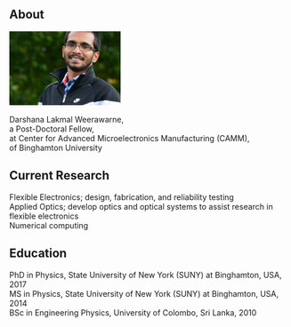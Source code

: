 ## About

<img class="profile-picture" src="sherlock.jpg" width="200">

Darshana Lakmal Weerawarne,  
a Post-Doctoral Fellow,  
at Center for Advanced Microelectronics Manufacturing (CAMM),  
of Binghamton University

## Current Research
Flexible Electronics; design, fabrication, and reliability testing  
Applied Optics; develop optics and optical systems to assist research in flexible electronics  
Numerical computing  

## Education 
PhD in Physics, State University of New York (SUNY) at Binghamton, USA, 2017  
MS in Physics, State University of New York (SUNY) at Binghamton, USA, 2014  
BSc in Engineering Physics, University of Colombo, Sri Lanka, 2010
